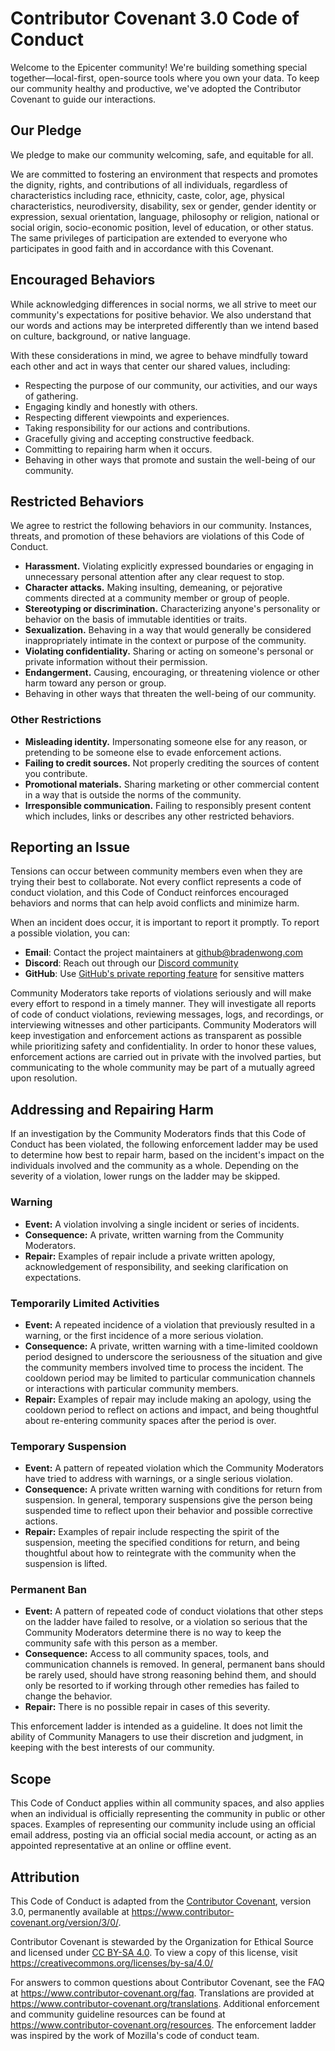 # Contributor Covenant 3.0 Code of Conduct

Welcome to the Epicenter community! We're building something special together—local-first, open-source tools where you own your data. To keep our community healthy and productive, we've adopted the Contributor Covenant to guide our interactions.

## Our Pledge

We pledge to make our community welcoming, safe, and equitable for all.

We are committed to fostering an environment that respects and promotes the dignity, rights, and contributions of all individuals, regardless of characteristics including race, ethnicity, caste, color, age, physical characteristics, neurodiversity, disability, sex or gender, gender identity or expression, sexual orientation, language, philosophy or religion, national or social origin, socio-economic position, level of education, or other status. The same privileges of participation are extended to everyone who participates in good faith and in accordance with this Covenant.

## Encouraged Behaviors

While acknowledging differences in social norms, we all strive to meet our community's expectations for positive behavior. We also understand that our words and actions may be interpreted differently than we intend based on culture, background, or native language.

With these considerations in mind, we agree to behave mindfully toward each other and act in ways that center our shared values, including:

- Respecting the purpose of our community, our activities, and our ways of gathering.
- Engaging kindly and honestly with others.
- Respecting different viewpoints and experiences.
- Taking responsibility for our actions and contributions.
- Gracefully giving and accepting constructive feedback.
- Committing to repairing harm when it occurs.
- Behaving in other ways that promote and sustain the well-being of our community.

## Restricted Behaviors

We agree to restrict the following behaviors in our community. Instances, threats, and promotion of these behaviors are violations of this Code of Conduct.

- **Harassment.** Violating explicitly expressed boundaries or engaging in unnecessary personal attention after any clear request to stop.
- **Character attacks.** Making insulting, demeaning, or pejorative comments directed at a community member or group of people.
- **Stereotyping or discrimination.** Characterizing anyone's personality or behavior on the basis of immutable identities or traits.
- **Sexualization.** Behaving in a way that would generally be considered inappropriately intimate in the context or purpose of the community.
- **Violating confidentiality.** Sharing or acting on someone's personal or private information without their permission.
- **Endangerment.** Causing, encouraging, or threatening violence or other harm toward any person or group.
- Behaving in other ways that threaten the well-being of our community.

### Other Restrictions

- **Misleading identity.** Impersonating someone else for any reason, or pretending to be someone else to evade enforcement actions.
- **Failing to credit sources.** Not properly crediting the sources of content you contribute.
- **Promotional materials.** Sharing marketing or other commercial content in a way that is outside the norms of the community.
- **Irresponsible communication.** Failing to responsibly present content which includes, links or describes any other restricted behaviors.

## Reporting an Issue

Tensions can occur between community members even when they are trying their best to collaborate. Not every conflict represents a code of conduct violation, and this Code of Conduct reinforces encouraged behaviors and norms that can help avoid conflicts and minimize harm.

When an incident does occur, it is important to report it promptly. To report a possible violation, you can:

- **Email**: Contact the project maintainers at github@bradenwong.com
- **Discord**: Reach out through our [Discord community](https://go.epicenter.so/discord)
- **GitHub**: Use [GitHub's private reporting feature](https://github.com/epicenter-md/epicenter/security/advisories/new) for sensitive matters

Community Moderators take reports of violations seriously and will make every effort to respond in a timely manner. They will investigate all reports of code of conduct violations, reviewing messages, logs, and recordings, or interviewing witnesses and other participants. Community Moderators will keep investigation and enforcement actions as transparent as possible while prioritizing safety and confidentiality. In order to honor these values, enforcement actions are carried out in private with the involved parties, but communicating to the whole community may be part of a mutually agreed upon resolution.

## Addressing and Repairing Harm

If an investigation by the Community Moderators finds that this Code of Conduct has been violated, the following enforcement ladder may be used to determine how best to repair harm, based on the incident's impact on the individuals involved and the community as a whole. Depending on the severity of a violation, lower rungs on the ladder may be skipped.

### Warning
- **Event:** A violation involving a single incident or series of incidents.
- **Consequence:** A private, written warning from the Community Moderators.
- **Repair:** Examples of repair include a private written apology, acknowledgement of responsibility, and seeking clarification on expectations.

### Temporarily Limited Activities
- **Event:** A repeated incidence of a violation that previously resulted in a warning, or the first incidence of a more serious violation.
- **Consequence:** A private, written warning with a time-limited cooldown period designed to underscore the seriousness of the situation and give the community members involved time to process the incident. The cooldown period may be limited to particular communication channels or interactions with particular community members.
- **Repair:** Examples of repair may include making an apology, using the cooldown period to reflect on actions and impact, and being thoughtful about re-entering community spaces after the period is over.

### Temporary Suspension
- **Event:** A pattern of repeated violation which the Community Moderators have tried to address with warnings, or a single serious violation.
- **Consequence:** A private written warning with conditions for return from suspension. In general, temporary suspensions give the person being suspended time to reflect upon their behavior and possible corrective actions.
- **Repair:** Examples of repair include respecting the spirit of the suspension, meeting the specified conditions for return, and being thoughtful about how to reintegrate with the community when the suspension is lifted.

### Permanent Ban
- **Event:** A pattern of repeated code of conduct violations that other steps on the ladder have failed to resolve, or a violation so serious that the Community Moderators determine there is no way to keep the community safe with this person as a member.
- **Consequence:** Access to all community spaces, tools, and communication channels is removed. In general, permanent bans should be rarely used, should have strong reasoning behind them, and should only be resorted to if working through other remedies has failed to change the behavior.
- **Repair:** There is no possible repair in cases of this severity.

This enforcement ladder is intended as a guideline. It does not limit the ability of Community Managers to use their discretion and judgment, in keeping with the best interests of our community.

## Scope

This Code of Conduct applies within all community spaces, and also applies when an individual is officially representing the community in public or other spaces. Examples of representing our community include using an official email address, posting via an official social media account, or acting as an appointed representative at an online or offline event.

## Attribution

This Code of Conduct is adapted from the [Contributor Covenant](https://www.contributor-covenant.org), version 3.0, permanently available at https://www.contributor-covenant.org/version/3/0/.

Contributor Covenant is stewarded by the Organization for Ethical Source and licensed under [CC BY-SA 4.0](https://creativecommons.org/licenses/by-sa/4.0/). To view a copy of this license, visit https://creativecommons.org/licenses/by-sa/4.0/

For answers to common questions about Contributor Covenant, see the FAQ at https://www.contributor-covenant.org/faq. Translations are provided at https://www.contributor-covenant.org/translations. Additional enforcement and community guideline resources can be found at https://www.contributor-covenant.org/resources. The enforcement ladder was inspired by the work of Mozilla's code of conduct team.